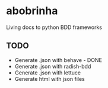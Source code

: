 # abobrinha
Living docs to python BDD frameworks


## TODO
- Generate .json with behave - DONE
- Generate .json with radish-bdd
- Generate .json with lettuce
- Generate html with json files
